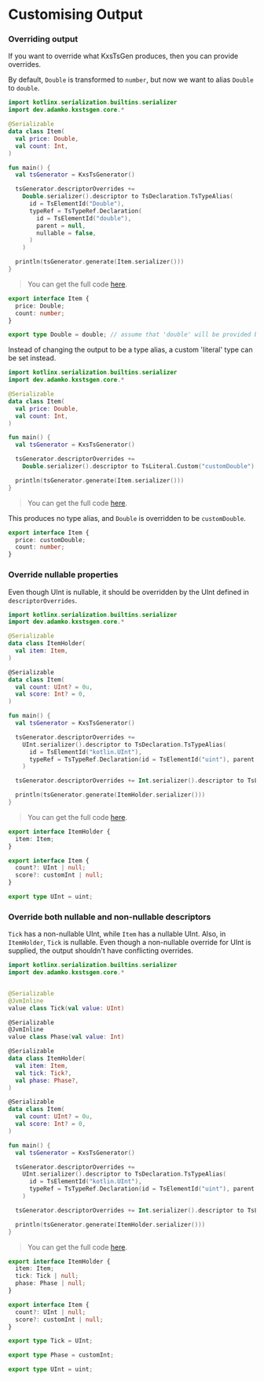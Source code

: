 # Customising Output

<!--- TEST_NAME CustomisingOutputTest -->
<!--- INCLUDE .*\.kt
import kotlinx.serialization.*
import dev.adamko.kxstsgen.*
-->

### Overriding output

If you want to override what KxsTsGen produces, then you can provide overrides.

By default, `Double` is transformed to `number`, but now we want to alias `Double` to `double`.

```kotlin
import kotlinx.serialization.builtins.serializer
import dev.adamko.kxstsgen.core.*

@Serializable
data class Item(
  val price: Double,
  val count: Int,
)

fun main() {
  val tsGenerator = KxsTsGenerator()

  tsGenerator.descriptorOverrides +=
    Double.serializer().descriptor to TsDeclaration.TsTypeAlias(
      id = TsElementId("Double"),
      typeRef = TsTypeRef.Declaration(
        id = TsElementId("double"),
        parent = null,
        nullable = false,
      )
    )

  println(tsGenerator.generate(Item.serializer()))
}
```

> You can get the full code [here](./code/example/example-customising-output-01.kt).

```typescript
export interface Item {
  price: Double;
  count: number;
}

export type Double = double; // assume that 'double' will be provided by another library
```

<!--- TEST TS_COMPILE_OFF -->

Instead of changing the output to be a type alias, a custom 'literal' type can be set instead.

```kotlin
import kotlinx.serialization.builtins.serializer
import dev.adamko.kxstsgen.core.*

@Serializable
data class Item(
  val price: Double,
  val count: Int,
)

fun main() {
  val tsGenerator = KxsTsGenerator()

  tsGenerator.descriptorOverrides +=
    Double.serializer().descriptor to TsLiteral.Custom("customDouble")

  println(tsGenerator.generate(Item.serializer()))
}
```

> You can get the full code [here](./code/example/example-customising-output-02.kt).

This produces no type alias, and `Double` is overridden to be `customDouble`.

```typescript
export interface Item {
  price: customDouble;
  count: number;
}
```

<!--- TEST TS_COMPILE_OFF -->

### Override nullable properties

Even though UInt is nullable, it should be overridden by the UInt defined in `descriptorOverrides`.

```kotlin
import kotlinx.serialization.builtins.serializer
import dev.adamko.kxstsgen.core.*

@Serializable
data class ItemHolder(
  val item: Item,
)

@Serializable
data class Item(
  val count: UInt? = 0u,
  val score: Int? = 0,
)

fun main() {
  val tsGenerator = KxsTsGenerator()

  tsGenerator.descriptorOverrides +=
    UInt.serializer().descriptor to TsDeclaration.TsTypeAlias(
      id = TsElementId("kotlin.UInt"),
      typeRef = TsTypeRef.Declaration(id = TsElementId("uint"), parent = null, nullable = false)
    )

  tsGenerator.descriptorOverrides += Int.serializer().descriptor to TsLiteral.Custom("customInt")

  println(tsGenerator.generate(ItemHolder.serializer()))
}
```

> You can get the full code [here](./code/example/example-customising-output-03.kt).

```typescript
export interface ItemHolder {
  item: Item;
}

export interface Item {
  count?: UInt | null;
  score?: customInt | null;
}

export type UInt = uint;
```

<!--- TEST TS_COMPILE_OFF -->

### Override both nullable and non-nullable descriptors

`Tick` has a non-nullable UInt, while `Item` has a nullable UInt. Also, in `ItemHolder`, `Tick` is
nullable. Even though a non-nullable override for UInt is supplied, the output shouldn't have
conflicting overrides.

```kotlin
import kotlinx.serialization.builtins.serializer
import dev.adamko.kxstsgen.core.*


@Serializable
@JvmInline
value class Tick(val value: UInt)

@Serializable
@JvmInline
value class Phase(val value: Int)

@Serializable
data class ItemHolder(
  val item: Item,
  val tick: Tick?,
  val phase: Phase?,
)

@Serializable
data class Item(
  val count: UInt? = 0u,
  val score: Int? = 0,
)

fun main() {
  val tsGenerator = KxsTsGenerator()

  tsGenerator.descriptorOverrides +=
    UInt.serializer().descriptor to TsDeclaration.TsTypeAlias(
      id = TsElementId("kotlin.UInt"),
      typeRef = TsTypeRef.Declaration(id = TsElementId("uint"), parent = null, nullable = false)
    )

  tsGenerator.descriptorOverrides += Int.serializer().descriptor to TsLiteral.Custom("customInt")

  println(tsGenerator.generate(ItemHolder.serializer()))
}
```

> You can get the full code [here](./code/example/example-customising-output-04.kt).

```typescript
export interface ItemHolder {
  item: Item;
  tick: Tick | null;
  phase: Phase | null;
}

export interface Item {
  count?: UInt | null;
  score?: customInt | null;
}

export type Tick = UInt;

export type Phase = customInt;

export type UInt = uint;
```

<!--- TEST TS_COMPILE_OFF -->
